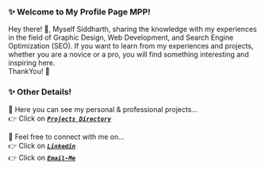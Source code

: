 <!--
**siddharth-jain-singhai/Siddharth-Jain-Singhai** is a ✨ _special_ ✨ repository because its `README.md` (this file) appears on your GitHub profile.
-->

### ✨ Welcome to My Profile Page MPP!
Hey there! 👋,
Myself Siddharth, sharing the knowledge with my experiences in the field of Graphic Design, Web Development, and Search Engine Optimization (SEO). If you want to learn from my experiences and projects, whether you are a novice or a pro, you will find something interesting and inspiring here.  
ThankYou! 🤝

### ✨ Other Details!
💬 Here you can see my personal & professional projects...  
👉 Click on [*__`Projects Directory`__*](https://github.com/siddharth-jain-singhai/Projectory)

💬 Feel free to connect with me on...  
👉 Click on <a href="https://www.linkedin.com/in/siddharth-jain-singhai/">*__`Linkedin`__*</a>  
👉 Click on <a href="mailto:ac.siddharth.singhai@gmail.com">*__`Email-Me`__*</a>
